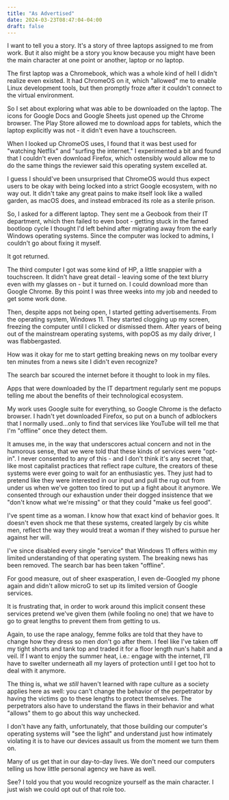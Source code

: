```yaml
---
title: "As Advertised"
date: 2024-03-23T08:47:04-04:00
draft: false
---
```


I want to tell you a story. It's a story of three laptops assigned to me from
work. But it also might be a story you know because you might have been the
main character at one point or another, laptop or no laptop.

The first laptop was a Chromebook, which was a whole kind of hell I didn't
realize even existed. It had ChromeOS on it, which "allowed" me to enable Linux
development tools, but then promptly froze after it couldn't connect to the
virtual environment.

So I set about exploring what was able to be downloaded on the laptop. The icons
for Google Docs and Google Sheets just opened up the Chrome browser. The Play
Store allowed me to download apps for tablets, which the laptop explicitly was
not - it didn't even have a touchscreen.

When I looked up ChromeOS uses, I found that it was best used for "watching
Netflix" and "surfing the internet." I experimented a bit and found that I
couldn't even download Firefox, which ostensibly would allow me to do the same
things the reviewer said this operating system excelled at.

I guess I should've been unsurprised that ChromeOS would thus expect users to
be okay with being locked into a strict Google ecosystem, with no way out. It
didn't take any great pains to make itself look like a walled garden, as macOS
does, and instead embraced its role as a sterile prison.

So, I asked for a different laptop. They sent me a Geobook from their IT
department, which then failed to even boot - getting stuck in the famed bootloop
cycle I thought I'd left behind after migrating away from the early Windows
operating systems. Since the computer was locked to admins, I couldn't go about
fixing it myself.

It got returned.

The third computer I got was some kind of HP, a little snappier with a
touchscreen. It didn't have great detail - leaving some of the text blurry even
with my glasses on - but it turned on. I could download more than Google Chrome.
By this point I was three weeks into my job and needed to get some work done.

Then, despite apps not being open, I started getting advertisements. From the
operating system, Windows 11. They started clogging up my screen, freezing the
computer until I clicked or dismissed them. After years of being out of the
mainstream operating systems, with popOS as my daily driver, I was
flabbergasted.

How was it okay for me to start getting breaking news on my toolbar every ten
minutes from a news site I didn't even recognize?

The search bar scoured the internet before it thought to look in my files.

Apps that were downloaded by the IT department regularly sent me popups telling
me about the benefits of their technological ecosystem.

My work uses Google suite for everything, so Google Chrome is the defacto
browser. I hadn't yet downloaded Firefox, so put on a bunch of adblockers that I
normally used...only to find that services like YouTube will tell me that I'm
"offline" once they detect them.

It amuses me, in the way that underscores actual concern and not in the humorous
sense, that we were told that these kinds of services were "opt-in". I never
consented to any of this - and I don't think it's any secret that, like most
capitalist practices that reflect rape culture, the creators of these systems
were ever going to wait for an enthusiastic yes. They just had to pretend like
they were interested in our input and pull the rug out from under us when we've
gotten too tired to put up a fight about it anymore. We consented through our
exhaustion under their dogged insistence that we "don't know what we're missing"
or that they could "make us feel good".

I've spent time as a woman. I know how that exact kind of behavior goes. It
doesn't even shock me that these systems, created largely by cis white men,
reflect the way they would treat a woman if they wished to pursue her against
her will.

I've since disabled every single "service" that Windows 11 offers within my
limited understanding of that operating system. The breaking news has been
removed. The search bar has been taken "offline".

For good measure, out of sheer exasperation, I even de-Googled my phone again
and didn't allow microG to set up its limited version of Google services.

It is frustrating that, in order to work around this implicit consent these
services pretend we've given them (while fooling no one) that we have to go to
great lengths to prevent them from getting to us.

Again, to use the rape analogy, femme folks are told that they have to change
how they dress so men don't go after them. I feel like I've taken off my tight
shorts and tank top and traded it for a floor length nun's habit and a veil. If
I want to enjoy the summer heat, i.e.: engage with the internet, I'll have to
swelter underneath all my layers of protection until I get too hot to deal
with it anymore.

The thing is, what we _still_ haven't learned with rape culture as a society
applies here as well: you can't change the behavior of the perpetrator by having
the victims go to these lengths to protect themselves. The perpetrators also
have to understand the flaws in their behavior and what "allows" them to go
about this way unchecked.

I don't have any faith, unfortunately, that those building our computer's
operating systems will "see the light" and understand just how intimately
violating it is to have our devices assault us from the moment we turn them on.

Many of us get that in our day-to-day lives. We don't need our computers telling
us how little personal agency we have as well.

See? I told you that you would recognize yourself as the main character. I just
wish we could opt out of that role too.
